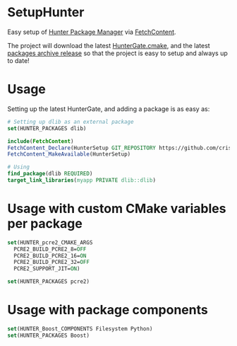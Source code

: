 # SetupHunter
Easy setup of [Hunter Package Manager](https://github.com/cpp-pm/hunter) via [FetchContent](https://cmake.org/cmake/help/latest/module/FetchContent.html).

The project will download the latest [HunterGate.cmake](https://github.com/cpp-pm/gate), and the latest [packages archive release](https://github.com/cpp-pm/hunter/releases/) so that the project is easy to setup and always up to date!

# Usage

Setting up the latest HunterGate, and adding a package is as easy as:

```cmake
# Setting up dlib as an external package
set(HUNTER_PACKAGES dlib)

include(FetchContent)
FetchContent_Declare(HunterSetup GIT_REPOSITORY https://github.com/cristianadam/SetupHunter.git)
FetchContent_MakeAvailable(HunterSetup)

# Using 
find_package(dlib REQUIRED)
target_link_libraries(myapp PRIVATE dlib::dlib)
```

# Usage with custom CMake variables per package
```cmake
set(HUNTER_pcre2_CMAKE_ARGS
  PCRE2_BUILD_PCRE2_8=OFF
  PCRE2_BUILD_PCRE2_16=ON
  PCRE2_BUILD_PCRE2_32=OFF
  PCRE2_SUPPORT_JIT=ON)

set(HUNTER_PACKAGES pcre2)
```

# Usage with package components
```cmake
set(HUNTER_Boost_COMPONENTS Filesystem Python)
set(HUNTER_PACKAGES Boost)
```
